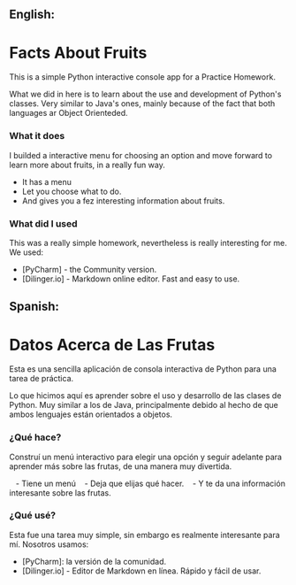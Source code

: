 ## English:


# Facts About Fruits
This is a simple Python interactive console app for a Practice Homework. 

What we did in here is to learn about the use and development of Python's classes. Very similar to Java's ones, mainly because of the fact that both languages ar Object Orienteded. 

### What it does

I builded a interactive menu for choosing an option and move forward to learn more about fruits, in a really fun way. 

  - It has a menu
  - Let you choose what to do.
  - And gives you a fez interesting information about fruits.

### What did I used

This was a really simple homework, nevertheless is really interesting for me. We used:

* [PyCharm] - the Community version.
* [Dilinger.io] - Markdown online editor. Fast and easy to use.


## Spanish:

# Datos Acerca de Las Frutas
Esta es una sencilla aplicación de consola interactiva de Python para una tarea de práctica.

Lo que hicimos aquí es aprender sobre el uso y desarrollo de las clases de Python. Muy similar a los de Java, principalmente debido al hecho de que ambos lenguajes están orientados a objetos.

### ¿Qué hace?

Construí un menú interactivo para elegir una opción y seguir adelante para aprender más sobre las frutas, de una manera muy divertida.

   - Tiene un menú
   - Deja que elijas qué hacer.
   - Y te da una información interesante sobre las frutas.

### ¿Qué usé?

Esta fue una tarea muy simple, sin embargo es realmente interesante para mí. Nosotros usamos:

* [PyCharm]: la versión de la comunidad.
* [Dilinger.io] - Editor de Markdown en línea. Rápido y fácil de usar.




